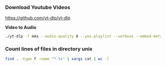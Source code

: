 ### Download Youtube Videos
https://github.com/yt-dlp/yt-dlp

**Video to Audio**
```bash
./yt-dlp -f m4a --audio-quality 0 --yes-playlist --verbose --embed-metadata --embed-thumbnail --embed-chapters "URL"
```

### Count lines of files in directory unix
```bash
find . -type f -name "*.ts" | xargs cat | wc -l
```
